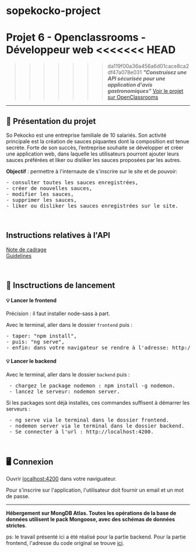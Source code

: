 # sopekocko-project
Projet 6 - Openclassrooms - Développeur web 
<<<<<<< HEAD
=======

>>>>>>> da119f00a36a456a6d01cace8ca2df47a078e031
<em><strong>"Construisez une API sécurisée pour une application d'avis gastronomiques"</strong></em>
  [Voir le projet sur OpenClassrooms](https://openclassrooms.com/fr/projects/676/assignment)
<hr>

<h2>📌 Présentation du projet</h2>

<p>So Pekocko est une entreprise familiale de 10 salariés.
Son activité principale est la création de sauces piquantes dont la composition est tenue secrète.
Forte de son succès, l’entreprise souhaite se développer et créer une application web, dans laquelle les utilisateurs pourront ajouter leurs sauces préférées et liker ou disliker les sauces proposées par les autres.

  <strong>Objectif</strong> : permettre à l'internaute de s'inscrire sur le site et de pouvoir:

 <pre>
- consulter toutes les sauces enregistrées,
- créer de nouvelles sauces,
- modifier les sauces,
- supprimer les sauces,
- liker ou disliker les sauces enregistrées sur le site.
</pre>
 
 <br>

<h2>Instructions relatives à l'API</h2>

[Note de cadrage](https://s3.eu-west-1.amazonaws.com/course.oc-static.com/projects/DWJ_FR_P6/P6_Note%20de%20cadrage%20So%20Pekocko_V3.pdf)<br>
[Guidelines](https://s3-eu-west-1.amazonaws.com/course.oc-static.com/projects/DWJ_FR_P6/Guidelines+API.pdf)

 <br>

<h2>🔨 Insctructions de lancement</h2>

<h4>💡 Lancer le frontend</h4>

Précision : il faut installer node-sass à part.

Avec le terminal, aller dans le dossier <code>frontend</code> puis :

<pre>
- taper: "npm install",
- puis: "ng serve",
- enfin: dans votre navigateur se rendre à l'adresse: http://localhost:4200 
</pre>

<h4>💡 Lancer le backend</h4>

Avec le terminal, aller dans le dossier <code>backend</code> puis :

<pre>
 - chargez le package nodemon : npm install -g nodemon.
 - lancez le serveur: nodemon server.
</pre>

Si les packages sont déjà installés, ces commandes suffisent à démarrer les serveurs :

<pre>
 - ng serve via le terminal dans le dossier frontend.
 - nodemon server via le terminal dans le dossier backend.
 - Se connecter à l'url : http://localhost:4200.
</pre>

 <br>

<h2>🖥 Connexion</h2>

Ouvrir [localhost:4200](https://localhost:4200) dans votre naviguateur.

Pour s'inscrire sur l'application, l'utilisateur doit fournir un email et un mot de passe.

<hr>

<p><strong>Hébergement sur MongDB Atlas. Toutes les opérations de la base de données utilisent le pack Mongoose, avec des schémas de données strictes</strong>.</p>

ps: le travail présenté ici a été réalisé pour la partie backend. Pour la partie frontend, l'adresse du code original se trouve [ici](https://github.com/OpenClassrooms-Student-Center/dwj-projet6).

